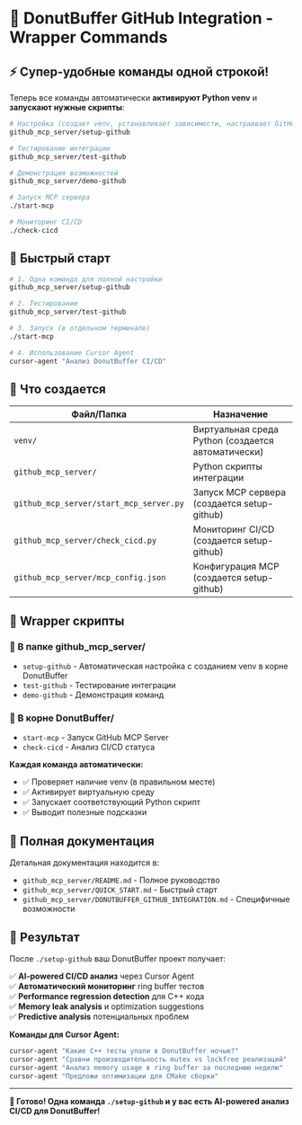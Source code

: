 # 🍩 DonutBuffer GitHub Integration - Wrapper Commands

## ⚡ Супер-удобные команды одной строкой!

Теперь все команды автоматически **активируют Python venv** и **запускают нужные скрипты**:

```bash
# Настройка (создает venv, устанавливает зависимости, настраивает GitHub интеграцию)
github_mcp_server/setup-github

# Тестирование интеграции
github_mcp_server/test-github

# Демонстрация возможностей
github_mcp_server/demo-github

# Запуск MCP сервера
./start-mcp

# Мониторинг CI/CD
./check-cicd
```

## 🎯 Быстрый старт

```bash
# 1. Одна команда для полной настройки
github_mcp_server/setup-github

# 2. Тестирование
github_mcp_server/test-github

# 3. Запуск (в отдельном терминале)
./start-mcp

# 4. Использование Cursor Agent
cursor-agent "Анализ DonutBuffer CI/CD"
```

## 📂 Что создается

| Файл/Папка | Назначение |
|------------|------------|
| `venv/` | Виртуальная среда Python (создается автоматически) |
| `github_mcp_server/` | Python скрипты интеграции |
| `github_mcp_server/start_mcp_server.py` | Запуск MCP сервера (создается setup-github) |
| `github_mcp_server/check_cicd.py` | Мониторинг CI/CD (создается setup-github) |
| `github_mcp_server/mcp_config.json` | Конфигурация MCP (создается setup-github) |

## 🔧 Wrapper скрипты

### 📁 В папке github_mcp_server/

- `setup-github` - Автоматическая настройка с созданием venv в корне DonutBuffer
- `test-github` - Тестирование интеграции
- `demo-github` - Демонстрация команд

### 📁 В корне DonutBuffer/

- `start-mcp` - Запуск GitHub MCP Server
- `check-cicd` - Анализ CI/CD статуса

**Каждая команда автоматически:**
- ✅ Проверяет наличие venv (в правильном месте)
- ✅ Активирует виртуальную среду
- ✅ Запускает соответствующий Python скрипт
- ✅ Выводит полезные подсказки

## 📖 Полная документация

Детальная документация находится в:
- `github_mcp_server/README.md` - Полное руководство
- `github_mcp_server/QUICK_START.md` - Быстрый старт
- `github_mcp_server/DONUTBUFFER_GITHUB_INTEGRATION.md` - Специфичные возможности

## 🚀 Результат

После `./setup-github` ваш DonutBuffer проект получает:

✅ **AI-powered CI/CD анализ** через Cursor Agent  
✅ **Автоматический мониторинг** ring buffer тестов  
✅ **Performance regression detection** для C++ кода  
✅ **Memory leak analysis** и optimization suggestions  
✅ **Predictive analysis** потенциальных проблем  

**Команды для Cursor Agent:**
```bash
cursor-agent "Какие C++ тесты упали в DonutBuffer ночью?"
cursor-agent "Сравни производительность mutex vs lockfree реализаций"
cursor-agent "Анализ memory usage в ring buffer за последнюю неделю"
cursor-agent "Предложи оптимизации для CMake сборки"
```

---

**🎉 Готово! Одна команда `./setup-github` и у вас есть AI-powered анализ CI/CD для DonutBuffer!** 